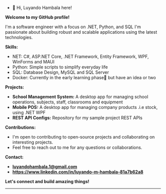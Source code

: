 - 👋 Hi, Luyando Hambala here!


**Welcome to my GitHub profile!**

I'm a software engineer with a focus on .NET, Python, and SQL I'm passionate about building robust and scalable applications using the latest technologies.

**Skills:**

* NET: C#, ASP.NET Core, .NET Framework, Entity Framework, WPF, WinForms and MAUI
* Python: Simple scripts to simplify everyday life
* SQL: Database Design, MySQL and SQL Server
* Docker: Currently in the early learning phase🙂 but have an idea or two

**Projects:**

* **School Management System:** A desktop app for managing school operations, subjects, staff, classrooms and equipment
* **Mobile POS:** A desktop app for managing company products .i.e stock, using .NET WPF
* **REST API Configs:** Repository for my sample project REST APIs

**Contributions:**

* I'm open to contributing to open-source projects and collaborating on interesting projects.
* Feel free to reach out to me for any questions or collaborations.

**Contact:**

* **luyandohambala.1@gmail.com**
* **https://www.linkedin.com/in/luyando-m-hambala-81a7b62a8**

**Let's connect and build amazing things!**

---
